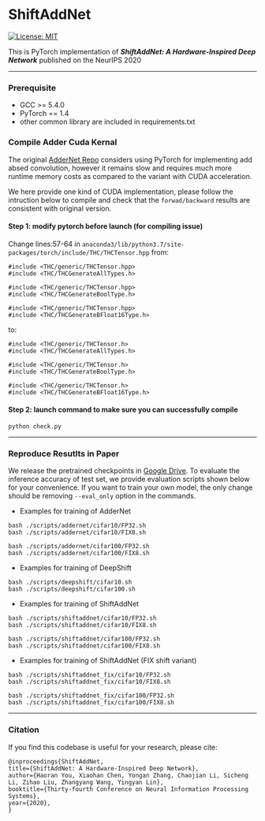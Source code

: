 # ShiftAddNet

[![License: MIT](https://img.shields.io/badge/License-MIT-success.svg)](https://opensource.org/licenses/MIT)

This is PyTorch implementation of ***ShiftAddNet: A Hardware-Inspired Deep Network*** published on the NeurIPS 2020


---

### Prerequisite

* GCC >= 5.4.0
* PyTorch == 1.4
* other common library are included in requirements.txt


### Compile Adder Cuda Kernal

The original [AdderNet Repo](https://github.com/huawei-noah/AdderNet) considers using PyTorch for implementing add absed convolution, however it remains slow and requires much more runtime memory costs as compared to the variant with CUDA acceleration.

We here provide one kind of CUDA implementation, please follow the intruction below to compile and check that the `forwad/backward` results are consistent with original version.

#### Step 1: modify pytorch before launch (for compiling issue)

Change lines:57-64 in `anaconda3/lib/python3.7/site-packages/torch/include/THC/THCTensor.hpp`
from:
````
#include <THC/generic/THCTensor.hpp>
#include <THC/THCGenerateAllTypes.h>

#include <THC/generic/THCTensor.hpp>
#include <THC/THCGenerateBoolType.h>

#include <THC/generic/THCTensor.hpp>
#include <THC/THCGenerateBFloat16Type.h>
````
to:
````
#include <THC/generic/THCTensor.h>
#include <THC/THCGenerateAllTypes.h>

#include <THC/generic/THCTensor.h>
#include <THC/THCGenerateBoolType.h>

#include <THC/generic/THCTensor.h>
#include <THC/THCGenerateBFloat16Type.h>
````

#### Step 2: launch command to make sure you can successfully compile


````
python check.py
````

---

### Reproduce Resutlts in Paper

We release the pretrained checkpoints in [Google Drive](https://drive.google.com/drive/folders/1nON7w5-y40PPGT1NCh_n_h3RLFwP8DO6?usp=sharing). To evaluate the inference accuracy of test set, we provide evaluation scripts shown below for your convenience. If you want to train your own model, the only change should be removing `--eval_only` option in the commands.

* Examples for training of AdderNet

````
bash ./scripts/addernet/cifar10/FP32.sh
bash ./scripts/addernet/cifar10/FIX8.sh

bash ./scripts/addernet/cifar100/FP32.sh
bash ./scripts/addernet/cifar100/FIX8.sh
````

* Examples for training of DeepShift

````
bash ./scripts/deepshift/cifar10.sh
bash ./scripts/deepshift/cifar100.sh
````

* Examples for training of ShiftAddNet

````
bash ./scripts/shiftaddnet/cifar10/FP32.sh
bash ./scripts/shiftaddnet/cifar10/FIX8.sh

bash ./scripts/shiftaddnet/cifar100/FP32.sh
bash ./scripts/shiftaddnet/cifar100/FIX8.sh
````

* Examples for training of ShiftAddNet (FIX shift variant)

````
bash ./scripts/shiftaddnet_fix/cifar10/FP32.sh
bash ./scripts/shiftaddnet_fix/cifar10/FIX8.sh

bash ./scripts/shiftaddnet_fix/cifar100/FP32.sh
bash ./scripts/shiftaddnet_fix/cifar100/FIX8.sh
````

---

### Citation

If you find this codebase is useful for your research, please cite:

````
@inproceedings{ShiftAddNet,
title={ShiftAddNet: A Hardware-Inspired Deep Network},
author={Haoran You, Xiaohan Chen, Yongan Zhang, Chaojian Li, Sicheng Li, Zihao Liu, Zhangyang Wang, Yingyan Lin},
booktitle={Thirty-fourth Conference on Neural Information Processing Systems},
year={2020},
}
````
